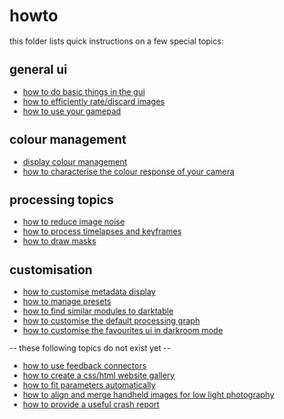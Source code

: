 # howto

this folder lists quick instructions on a few special topics:

## general ui

* [how to do basic things in the gui](./gui-basics/readme.md)
* [how to efficiently rate/discard images](./lt-workflow/readme.md)
* [how to use your gamepad](./gamepad/readme.md)

## colour management

* [display colour management](./colour-display/readme.md)
* [how to characterise the colour response of your camera](./colour-input/readme.md)

## processing topics

* [how to reduce image noise](./noise-profiling/readme.md)
* [how to process timelapses and keyframes](./timelapse/readme.md)
* [how to draw masks](./draw-masks/readme.md)

## customisation

* [how to customise metadata display](./metadata/readme.md)
* [how to manage presets](./presets/readme.md)
* [how to find similar modules to darktable](./dt/readme.md)
* [how to customise the default processing graph](./defgraph/readme.md)
* [how to customise the favourites ui in darkroom mode](./favs/readme.md)


-- these following topics do not exist yet --

* [how to use feedback connectors](./feedback/readme.md)
* [how to create a css/html website gallery](./gallery/readme.md)
* [how to fit parameters automatically](./fit/readme.md)
* [how to align and merge handheld images for low light photography](./align/readme.md)
* [how to provide a useful crash report](./crash/readme.md)

